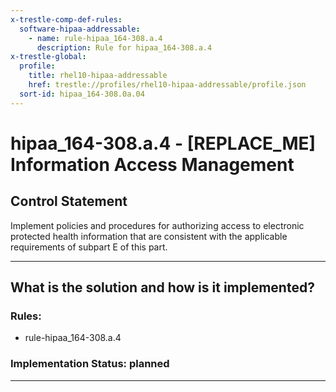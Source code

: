 ```yaml
---
x-trestle-comp-def-rules:
  software-hipaa-addressable:
    - name: rule-hipaa_164-308.a.4
      description: Rule for hipaa_164-308.a.4
x-trestle-global:
  profile:
    title: rhel10-hipaa-addressable
    href: trestle://profiles/rhel10-hipaa-addressable/profile.json
  sort-id: hipaa_164-308.0a.04
---
```


# hipaa_164-308.a.4 - \[REPLACE_ME\] Information Access Management

## Control Statement

Implement policies and procedures for authorizing
access to electronic protected health information that are consistent with the applicable
requirements of subpart E of this part.

______________________________________________________________________

## What is the solution and how is it implemented?

<!-- For implementation status enter one of: implemented, partial, planned, alternative, not-applicable -->

<!-- Note that the list of rules under ### Rules: is read-only and changes will not be captured after assembly to JSON -->

<!-- Add control implementation description here for control: hipaa_164-308.a.4 -->

### Rules:

  - rule-hipaa_164-308.a.4

### Implementation Status: planned

______________________________________________________________________
